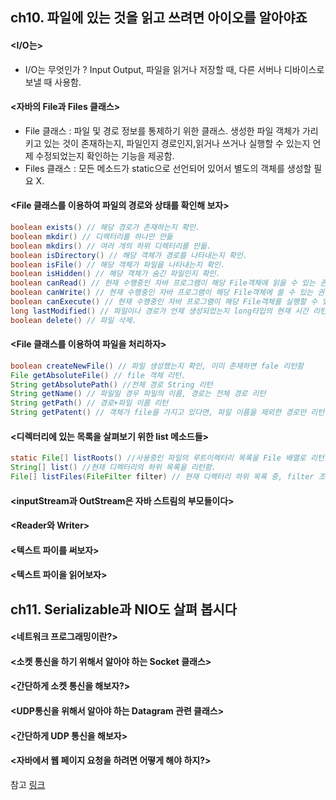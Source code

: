 ## ch10. 파일에 있는 것을 읽고 쓰려면 아이오를 알아야죠
#### <I/O는>
- I/O는 무엇인가 ? Input Output, 파일을 읽거나 저장할 때, 다른 서버나 디바이스로 보낼 때 사용함.
  
#### <자바의 File과 Files 클래스>
- File 클래스 : 파일 및 경로 정보를 통제하기 위한 클래스.
  생성한 파일 객체가 가리키고 있는 것이 존재하는지, 파일인지 경로인지,읽거나 쓰거나 실행할 수 있는지 언제 수정되었는지 확인하는 기능을 제공함.
- Files 클래스 : 모든 메소드가 static으로 선언되어 있어서 별도의 객체를 생성할 필요 X.
  
#### <File 클래스를 이용하여 파일의 경로와 상태를 확인해 보자>
```java
boolean exists() // 해당 경로가 존재하는지 확인.
boolean mkdir() // 디렉터리를 하나만 만듦
boolean mkdirs() // 여러 개의 하위 디렉터리를 만듦.
boolean isDirectory() // 해당 객체가 경로를 나타내는지 확인. 
boolean isFile() // 해당 객체가 파일을 나타내는지 확인.
boolean isHidden() // 해당 객체가 숨긴 파일인지 확인.
boolean canRead() // 현재 수행중인 자바 프로그램이 해당 File객체에 읽을 수 있는 권한이 있는지 확인.
boolean canWrite() // 현재 수행중인 자바 프로그램이 해당 File객체에 쓸 수 있는 권한이 있는지 확인.
boolean canExecute() // 현재 수행중인 자바 프로그램이 해당 File객체를 실행할 수 있는 권한이 있는지 확인.
long lastModified() // 파일이나 경로가 언제 생성되었는지 long타입의 현재 시간 리턴.
boolean delete() // 파일 삭제.
```

#### <File 클래스를 이용하여 파일을 처리하자>
```java
boolean createNewFile() // 파일 생성했는지 확인, 이미 존재하면 fale 리턴함
File getAbsoluteFile() // file 객체 리턴.
String getAbsolutePath() //전체 경로 String 리턴
String getName() // 파일일 경우 파일의 이름, 경로는 전체 경로 리턴
String getPath() // 경로+파일 이름 리턴
String getPatent() // 객체가 file을 가지고 있다면, 파일 이름을 제외한 경로만 리턴
```

#### <디렉터리에 있는 목록을 살펴보기 위한 list 메소드들>
```java
static File[] listRoots() //사용중인 파일의 루트이렉터리 목록을 File 배열로 리턴함.
String[] list() //현재 디렉터리의 하위 목록을 리턴함.
File[] listFiles(FileFilter filter) // 현재 디렉터리 하위 목록 중, filter 조건에 맞는 목록File배열로 리턴함
```

#### <inputStream과 OutStream은 자바 스트림의 부모들이다>
#### <Reader와 Writer>
#### <텍스트 파이를 써보자>
#### <텍스트 파이을 읽어보자>

## ch11. Serializable과 NIO도 살펴 봅시다
#### <네트워크 프로그래밍이란?>
#### <소켓 통신을 하기 위해서 알아야 하는 Socket 클래스>
#### <간단하게 소켓 통신을 해보자?>
#### <UDP통신을 위해서 알아야 하는 Datagram 관련 클래스>
#### <간단하게 UDP 통신을 해보자>
#### <자바에서 웹 페이지 요청을 하려면 어떻게 해야 하지?>

 
참고 <a href="https://velog.io/@always/%EC%9E%90%EB%B0%94%EC%9D%98-%EC%8B%A0-26%EC%9E%A5-%ED%8C%8C%EC%9D%BC%EC%97%90-%EC%9E%88%EB%8A%94-%EA%B2%83%EC%9D%84-%EC%9D%BD%EA%B3%A0-%EC%93%B0%EB%A0%A4%EB%A9%B4-%EC%95%84%EC%9D%B4%EC%98%A4%EB%A5%BC-%EC%95%8C%EC%95%84%EC%95%BC%EC%A3%A0">링크</a>
